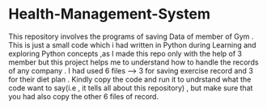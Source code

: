 # Health-Management-System
This repository involves the programs of saving Data  of member of  Gym . This is just a small code which i had written in Python during Learning and exploring Python concepts ,as I made this repo only with the help of 3 member but this project helps me to understand how to handle the records of any company .
I had used 6 files --> 3 for saving exercise record and 3 for their diet plan .
Kindly copy the code and run it to undrstand what the code want to say(i.e , it tells all about this repository) , but make sure that you had also copy the other 6 files of record.

